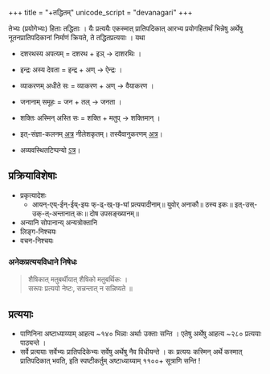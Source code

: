 +++
title = "+तद्धितम्"
unicode_script = "devanagari"
+++

तेभ्यः (प्रयोगेभ्यः) हिताः तद्धिताः । यैः प्रत्ययैः एकस्मात् प्रातिपदिकात् आरभ्य प्रयोगहितार्थं भिन्नेषु अर्थेषु नूतनप्रातिपदिकानां निर्माणं क्रियते, ते तद्धितप्रत्ययाः । यथा

- दशरथस्य अपत्यम् = दशरथ + इञ् → दाशरथिः ।
- इन्द्रः अस्य देवता = इन्द्र + अण् → ऐन्द्रः ।
- व्याकरणम् अधीते सः = व्याकरण + अण् → वैयाकरण ।
- जनानाम् समूहः = जन + तल् → जनता ।
- शक्तिः अस्मिन् अस्ति सः = शक्ति + मतुप् → शक्तिमान् ।



- इत्-संज्ञा-कलनम् [अत्र](https://docs.google.com/spreadsheets/d/1qksFPpuCp6KSlzr3Msub3nQxuAFB2dOVryt2LWRafIg/edit#gid=179890870) नीलेशकृतम्। तस्यैवानुकरणम् [अत्र](../prAtipadika-prakriyA/it-saMjJNAH/)।
- अव्यवस्थितटिप्पन्यो [ऽत्र](https://docs.google.com/spreadsheets/d/1qksFPpuCp6KSlzr3Msub3nQxuAFB2dOVryt2LWRafIg/edit#gid=2)।

## प्रक्रियाविशेषाः
- प्रकृत्यादेशः
  - आयन्-एय्-ईन्-ईय्-इयः फ्-ढ्-ख्-छ्-घां प्रत्ययादीनाम्॥ युवोर् अनाकौ॥ ठस्य इकः॥ इत्-उस्-उक्-त्-अन्तानात् कः॥ दोष उपसङ्ख्यानम्॥
- अन्यानि सोपानान्य् अन्यत्रोक्तानि
- लिङ्ग-निश्चयः
- वचन-निश्चयः

### अनेकप्रत्ययविधाने निषेधः
> शैषिकात् मतुबर्थीयात् शैषिको मतुबर्थिकः ।  
सरूपः प्रत्ययो नेष्टः, सन्नन्तात् न सन्निष्यते ॥

## प्रत्ययाः
- पाणिनिना अष्टाध्याय्याम् आहत्य ~१४० भिन्नाः अर्थाः उक्ताः सन्ति । एतेषु अर्थेषु आहत्य ~२८० प्रत्ययाः पाठ्यन्ते । 
- सर्वे प्रत्ययाः सर्वेभ्यः प्रातिपदिकेभ्यः सर्वेषु अर्थेषु नैव विधीयन्ते । कः प्रत्ययः कस्मिन् अर्थे कस्मात् प्रातिपदिकात् भवति, इति स्पष्टीकर्तुम् अष्टाध्याय्याम् ११००+ सूत्राणि सन्ति !



<div class="spreadsheet" src="../pratyayAH.toml" fullHeightWithRowsPerScreen=8> </div>  


